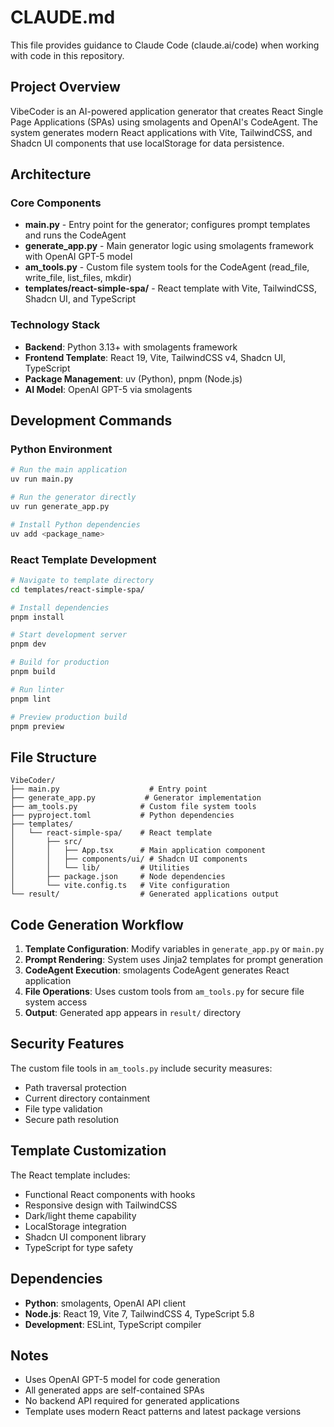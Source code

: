 # CLAUDE.md

This file provides guidance to Claude Code (claude.ai/code) when working with code in this repository.

## Project Overview

VibeCoder is an AI-powered application generator that creates React Single Page Applications (SPAs) using smolagents and OpenAI's CodeAgent. The system generates modern React applications with Vite, TailwindCSS, and Shadcn UI components that use localStorage for data persistence.

## Architecture

### Core Components

- **main.py** - Entry point for the generator; configures prompt templates and runs the CodeAgent
- **generate_app.py** - Main generator logic using smolagents framework with OpenAI GPT-5 model
- **am_tools.py** - Custom file system tools for the CodeAgent (read_file, write_file, list_files, mkdir)
- **templates/react-simple-spa/** - React template with Vite, TailwindCSS, Shadcn UI, and TypeScript

### Technology Stack

- **Backend**: Python 3.13+ with smolagents framework
- **Frontend Template**: React 19, Vite, TailwindCSS v4, Shadcn UI, TypeScript
- **Package Management**: uv (Python), pnpm (Node.js)
- **AI Model**: OpenAI GPT-5 via smolagents

## Development Commands

### Python Environment
```bash
# Run the main application
uv run main.py

# Run the generator directly
uv run generate_app.py

# Install Python dependencies
uv add <package_name>
```

### React Template Development
```bash
# Navigate to template directory
cd templates/react-simple-spa/

# Install dependencies
pnpm install

# Start development server
pnpm dev

# Build for production
pnpm build

# Run linter
pnpm lint

# Preview production build
pnpm preview
```

## File Structure

```
VibeCoder/
├── main.py                    # Entry point
├── generate_app.py           # Generator implementation
├── am_tools.py              # Custom file system tools
├── pyproject.toml           # Python dependencies
├── templates/
│   └── react-simple-spa/    # React template
│       ├── src/
│       │   ├── App.tsx      # Main application component
│       │   ├── components/ui/ # Shadcn UI components
│       │   └── lib/         # Utilities
│       ├── package.json     # Node dependencies
│       └── vite.config.ts   # Vite configuration
└── result/                  # Generated applications output
```

## Code Generation Workflow

1. **Template Configuration**: Modify variables in `generate_app.py` or `main.py`
2. **Prompt Rendering**: System uses Jinja2 templates for prompt generation
3. **CodeAgent Execution**: smolagents CodeAgent generates React application
4. **File Operations**: Uses custom tools from `am_tools.py` for secure file system access
5. **Output**: Generated app appears in `result/` directory

## Security Features

The custom file tools in `am_tools.py` include security measures:
- Path traversal protection
- Current directory containment
- File type validation
- Secure path resolution

## Template Customization

The React template includes:
- Functional React components with hooks
- Responsive design with TailwindCSS
- Dark/light theme capability
- LocalStorage integration
- Shadcn UI component library
- TypeScript for type safety

## Dependencies

- **Python**: smolagents, OpenAI API client
- **Node.js**: React 19, Vite 7, TailwindCSS 4, TypeScript 5.8
- **Development**: ESLint, TypeScript compiler

## Notes

- Uses OpenAI GPT-5 model for code generation
- All generated apps are self-contained SPAs
- No backend API required for generated applications
- Template uses modern React patterns and latest package versions